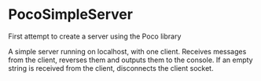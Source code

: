 # PocoSimpleServer
First attempt to create a server using the Poco library

A simple server running on localhost, with one client. Receives messages from the client, reverses them and outputs them to the console. If an empty string is received from the client, disconnects the client socket.
